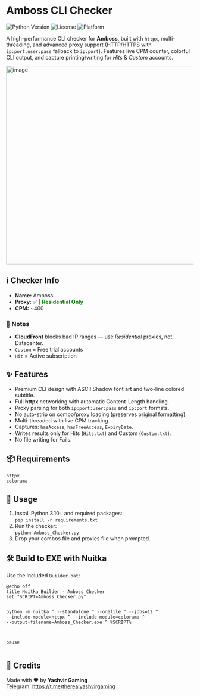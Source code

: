 <h1>Amboss CLI Checker</h1>

<p>
  <img src="https://img.shields.io/badge/Python-3.10+-blue" alt="Python Version">
  <img src="https://img.shields.io/badge/License-MIT-green" alt="License">
  <img src="https://img.shields.io/badge/Platform-Windows-lightgrey" alt="Platform">
</p>

<p>A high-performance CLI checker for <strong>Amboss</strong>, built with <code>httpx</code>, multi-threading, and advanced proxy support (HTTP/HTTPS with <code>ip:port:user:pass</code> fallback to <code>ip:port</code>). Features live CPM counter, colorful CLI output, and capture printing/writing for <em>Hits</em> &amp; <em>Custom</em> accounts.</p>

<img width="898" height="533" alt="image" src="https://github.com/user-attachments/assets/951a9f25-7803-4f78-95ff-3ea29e1e4c66" />

<h2>ℹ️ Checker Info</h2>
<ul>
  <li><strong>Name:</strong> Amboss</li>
  <li><strong>Proxy:</strong> ✅ | <span style="color:green;font-weight:bold;">Residential Only</span></li>
  <li><strong>CPM:</strong> ~400</li>
</ul>

<h3>📝 Notes</h3>
<ul>
  <li><strong>CloudFront</strong> blocks bad IP ranges — use <em>Residential</em> proxies, not Datacenter.</li>
  <li><code>Custom</code> = Free trial accounts</li>
  <li><code>Hit</code> = Active subscription</li>
</ul>

<h2>✨ Features</h2>
<ul>
  <li>Premium CLI design with ASCII Shadow font art and two-line colored subtitle.</li>
  <li>Full <strong>httpx</strong> networking with automatic Content-Length handling.</li>
  <li>Proxy parsing for both <code>ip:port:user:pass</code> and <code>ip:port</code> formats.</li>
  <li>No auto-strip on combo/proxy loading (preserves original formatting).</li>
  <li>Multi-threaded with live CPM tracking.</li>
  <li>Captures: <code>hasAccess</code>, <code>hasFreeAccess</code>, <code>ExpiryDate</code>.</li>
  <li>Writes results only for Hits (<code>Hits.txt</code>) and Custom (<code>Custom.txt</code>).</li>
  <li>No file writing for Fails.</li>
</ul>

<h2>📦 Requirements</h2>
<pre><code>httpx
colorama
</code></pre>

<h2>🚀 Usage</h2>
<ol>
  <li>Install Python 3.10+ and required packages:<br>
    <code>pip install -r requirements.txt</code>
  </li>
  <li>Run the checker:<br>
    <code>python Amboss_Checker.py</code>
  </li>
  <li>Drop your combos file and proxies file when prompted.</li>
</ol>

<h2>🛠 Build to EXE with Nuitka</h2>
<p>Use the included <code>Builder.bat</code>:</p>
<pre><code>@echo off
title Nuitka Builder - Amboss Checker
set "SCRIPT=Amboss_Checker.py"

python -m nuitka ^
--standalone ^
--onefile ^
--jobs=12 ^
--include-module=httpx ^
--include-module=colorama ^
--output-filename=Amboss_Checker.exe ^
%SCRIPT%

pause
</code></pre>

<h2>💬 Credits</h2>
<p>
Made with ❤️ by <strong>Yashvir Gaming</strong><br>
Telegram: <a href="https://t.me/therealyashvirgaming" target="_blank">https://t.me/therealyashvirgaming</a>
</p>
